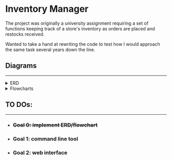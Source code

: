 # Inventory Manager
The project was originally a university assignment requiring a set of functions keeping track of a store's inventory as orders are placed and restocks received. 

Wanted to take a hand at rewriting the code to test how I would approach the same task several years down the line.

## Diagrams
___

<details>
    <summary>ERD</summary>
    <img src="./diagrams/erd_latest.png">
</details>
<details>
    <summary>Flowcharts</summary>
    <ul>
        <li><details><summary>Restock</summary><img src="./diagrams/flowchart_restock_latest.png"></details></li>
        <li><details><summary>Order</summary><img src="./diagrams/flowchart_order_latest.png"></details></li>
    </ul>
</details>

## TO DOs:
___
- ### <del>Goal 0: implement ERD/flowchart</del>
- ### Goal 1: command line tool
- ### Goal 2: web interface  